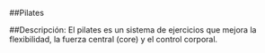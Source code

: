 ##Pilates


##Descripción:
El pilates es un sistema de ejercicios que mejora la flexibilidad, la fuerza central (core) y el control corporal.
